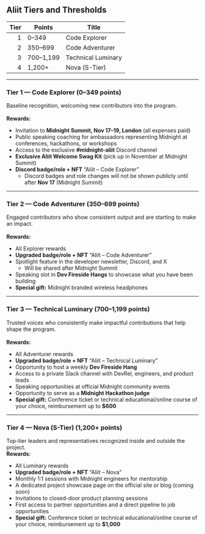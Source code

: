 ## Aliit Tiers and Thresholds

| Tier | Points     | Title               |
|-----:|------------|---------------------|
| 1    | 0–349      | Code Explorer       |
| 2    | 350–699    | Code Adventurer     |
| 3    | 700–1,199  | Technical Luminary  |
| 4    | 1,200+     | Nova (S-Tier)       |

---

### Tier 1 — Code Explorer (0–349 points)
Baseline recognition, welcoming new contributors into the program.<br>  
**Rewards:**
- Invitation to **Midnight Summit, Nov 17–19, London** (all expenses paid)  
- Public speaking coaching for ambassadors representing Midnight at conferences, hackathons, or workshops  
- Access to the exclusive **#midnight-aliit** Discord channel  
- **Exclusive Aliit Welcome Swag Kit** (pick up in November at Midnight Summit)  
- **Discord badge/role + NFT** “Aliit – Code Explorer”  
  - Discord badges and role changes will not be shown publicly until after **Nov 17** (Midnight Summit)

---

### Tier 2 — Code Adventurer (350–699 points)
Engaged contributors who show consistent output and are starting to make an impact.<br>  
**Rewards:**
- All Explorer rewards  
- **Upgraded badge/role + NFT** “Aliit – Code Adventurer”  
- Spotlight feature in the developer newsletter, Discord, and X  
  - Will be shared after Midnight Summit  
- Speaking slot in **Dev Fireside Hangs** to showcase what you have been building  
- **Special gift:** Midnight branded wireless headphones

---

### Tier 3 — Technical Luminary (700–1,199 points)
Trusted voices who consistently make impactful contributions that help shape the program.<br>  
**Rewards:**
- All Adventurer rewards  
- **Upgraded badge/role + NFT** “Aliit – Technical Luminary”  
- Opportunity to host a weekly **Dev Fireside Hang**  
- Access to a private Slack channel with DevRel, engineers, and product leads  
- Speaking opportunities at official Midnight community events  
- Opportunity to serve as a **Midnight Hackathon judge**  
- **Special gift:** Conference ticket or technical educational/online course of your choice, reimbursement up to **$600**

---

### Tier 4 — Nova (S-Tier) (1,200+ points)
Top-tier leaders and representatives recognized inside and outside the project.<br> 
**Rewards:**
- All Luminary rewards  
- **Upgraded badge/role + NFT** “Aliit – Nova”  
- Monthly 1:1 sessions with Midnight engineers for mentorship  
- A dedicated project showcase page on the official site or blog (coming soon)  
- Invitations to closed-door product planning sessions  
- First access to partner opportunities and a direct pipeline to job opportunities  
- **Special gift:** Conference ticket or technical educational/online course of your choice, reimbursement up to **$1,000**
